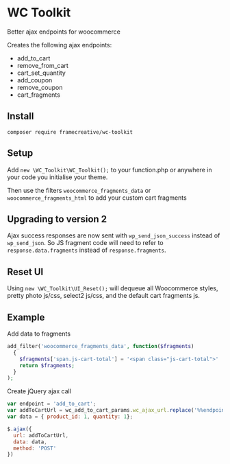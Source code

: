 # WC Toolkit
Better ajax endpoints for woocommerce

Creates the following ajax endpoints:
- add_to_cart
- remove_from_cart
- cart_set_quantity
- add_coupon
- remove_coupon
- cart_fragments

## Install

`composer require framecreative/wc-toolkit`

## Setup

Add `new \WC_Toolkit\WC_Toolkit();` to your function.php or anywhere in your code you initialise your theme.

Then use the filters `woocommerce_fragments_data` or `woocommerce_fragments_html` to add your custom cart fragments

## Upgrading to version 2

Ajax success responses are now sent with `wp_send_json_success` instead of `wp_send_json`. So JS fragment code will need to refer to `response.data.fragments` instead of `response.fragments`.

## Reset UI

Using `new \WC_Toolkit\UI_Reset();` will dequeue all Woocommerce styles, pretty photo js/css, select2 js/css, and the default cart fragments js.

## Example

Add data to fragments
```php
add_filter('woocommerce_fragments_data', function($fragments)
  {
    $fragments['span.js-cart-total'] = '<span class="js-cart-total">' . WC()->cart->get_cart_total() . '</span>';
    return $fragments;
  }
);
```
Create jQuery ajax call
```js
var endpoint = 'add_to_cart';
var addToCartUrl = wc_add_to_cart_params.wc_ajax_url.replace('%%endpoint%%', `site_${endpoint}`));
var data = { product_id: 1, quantity: 1};

$.ajax({
  url: addToCartUrl,
  data: data,
  method: 'POST'
})
  
  
```
